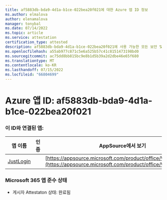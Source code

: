 ```yaml
---
title: af5883db-bda9-4d1a-b1ce-022bea20f021에 대한 Azure 앱 ID 정보
ms.author: elmalova
author: elenamalova
manager: tonybal
ms.date: 07/14/2022
ms.topic: article
ms.service: attestation
certification_type: attested
description: af5883db-bda9-4d1a-b1ce-022bea20f021에 사용 가능한 모든 보안 및 규정 준수 정보입니다.
ms.openlocfilehash: a55ab977c871c5e6a525b57c41c8151473198bd0
ms.sourcegitcommit: ac75dd8bb815bc9e8b1d5b39a2d2dbe46e65f680
ms.translationtype: MT
ms.contentlocale: ko-KR
ms.lasthandoff: 07/15/2022
ms.locfileid: "66804699"
---
```

# <a name="azure-app-id-af5883db-bda9-4d1a-b1ce-022bea20f021"></a>Azure 앱 ID: af5883db-bda9-4d1a-b1ce-022bea20f021


### <a name="apps-associated-with-this-id"></a>이 ID와 연결된 앱:
| **앱 이름** | **인증** | **AppSource에서 보기** |
|--------------|---------------|-----------------------|
| [JustLogin](../forward/WA200004314.md) |  | [https://appsource.microsoft.com/product/office/WA200004314](https://appsource.microsoft.com/product/office/WA200004314) |

### <a name="microsoft-365-app-compliance-status"></a>Microsoft 365 앱 준수 상태
- 게시자 Attestaton 상태: 완료됨
